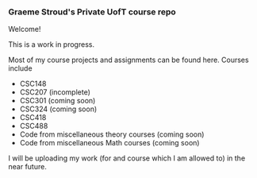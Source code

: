 ### Graeme Stroud's Private UofT course repo

Welcome!

This is a work in progress.

Most of my course projects and assignments can be found here. Courses include

* CSC148
* CSC207 (incomplete)
* CSC301 (coming soon)
* CSC324 (coming soon)
* CSC418
* CSC488
* Code from miscellaneous theory courses (coming soon)
* Code from miscellaneous Math courses  (coming soon)

I will be uploading my work (for and course which I am allowed to) in the near future.
